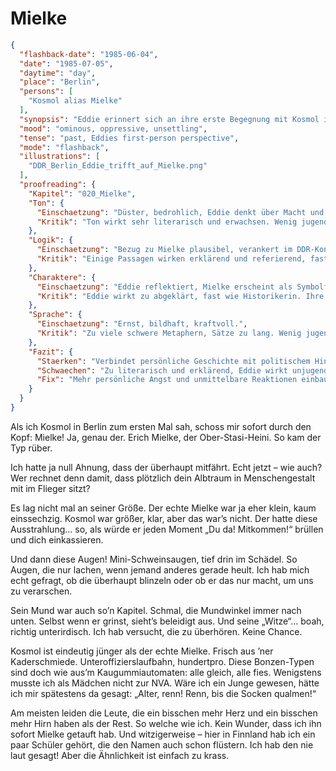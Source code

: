 # Mielke

```json
{
  "flashback-date": "1985-06-04",
  "date": "1985-07-05",
  "daytime": "day",
  "place": "Berlin",
  "persons": [
    "Kosmol alias Mielke"
  ],
  "synopsis": "Eddie erinnert sich an ihre erste Begegnung mit Kosmol in Berlin – sie nennt ihn sofort „Mielke“ wegen seiner bedrohlichen Ausstrahlung.",
  "mood": "ominous, oppressive, unsettling",
  "tense": "past, Eddies first-person perspective",
  "mode": "flashback",
  "illustrations": [
    "DDR_Berlin_Eddie_trifft_auf_Mielke.png"
  ],
  "proofreading": {
    "Kapitel": "020_Mielke",
    "Ton": {
      "Einschaetzung": "Düster, bedrohlich, Eddie denkt über Macht und Angst nach.",
      "Kritik": "Ton wirkt sehr literarisch und erwachsen. Wenig jugendliche Direktheit, Gefahr der Überhöhung."
    },
    "Logik": {
      "Einschaetzung": "Bezug zu Mielke plausibel, verankert im DDR-Kontext.",
      "Kritik": "Einige Passagen wirken erklärend und referierend, fast wie Geschichtsstunde. Könnte stärker aus Eddies unmittelbarer Sicht erzählt sein."
    },
    "Charaktere": {
      "Einschaetzung": "Eddie reflektiert, Mielke erscheint als Symbolfigur.",
      "Kritik": "Eddie wirkt zu abgeklärt, fast wie Historikerin. Ihre jugendliche Perspektive und Angst treten in den Hintergrund."
    },
    "Sprache": {
      "Einschaetzung": "Ernst, bildhaft, kraftvoll.",
      "Kritik": "Zu viele schwere Metaphern, Sätze zu lang. Wenig jugendliche Schnörkellosigkeit."
    },
    "Fazit": {
      "Staerken": "Verbindet persönliche Geschichte mit politischem Hintergrund, setzt starken Kontrast.",
      "Schwaechen": "Zu literarisch und erklärend, Eddie wirkt unjugendlich, Sprache überinszeniert.",
      "Fix": "Mehr persönliche Angst und unmittelbare Reaktionen einbauen, weniger Geschichtsreferat, Sprache straffen."
    }
  }
}
```

Als ich Kosmol in Berlin zum ersten Mal sah, schoss mir sofort durch den Kopf:
Mielke! Ja, genau der. Erich Mielke, der Ober-Stasi-Heini. So kam der Typ rüber.

Ich hatte ja null Ahnung, dass der überhaupt mitfährt. Echt jetzt – wie auch?
Wer rechnet denn damit, dass plötzlich dein Albtraum in Menschengestalt mit im
Flieger sitzt?

Es lag nicht mal an seiner Größe. Der echte Mielke war ja eher klein, kaum
einssechzig. Kosmol war größer, klar, aber das war’s nicht. Der hatte diese
Ausstrahlung… so, als würde er jeden Moment „Du da! Mitkommen!“ brüllen und dich
einkassieren.

Und dann diese Augen! Mini-Schweinsaugen, tief drin im Schädel. So Augen, die
nur lachen, wenn jemand anderes gerade heult. Ich hab mich echt gefragt, ob die
überhaupt blinzeln oder ob er das nur macht, um uns zu verarschen.

Sein Mund war auch so’n Kapitel. Schmal, die Mundwinkel immer nach unten. Selbst
wenn er grinst, sieht’s beleidigt aus. Und seine „Witze“… boah, richtig
unterirdisch. Ich hab versucht, die zu überhören. Keine Chance.

Kosmol ist eindeutig jünger als der echte Mielke. Frisch aus ’ner Kaderschmiede.
Unteroffizierslaufbahn, hundertpro. Diese Bonzen-Typen sind doch wie aus’m
Kaugummiautomaten: alle gleich, alle fies. Wenigstens musste ich als Mädchen
nicht zur NVA. Wäre ich ein Junge gewesen, hätte ich mir spätestens da gesagt:
„Alter, renn! Renn, bis die Socken qualmen!“

Am meisten leiden die Leute, die ein bisschen mehr Herz und ein bisschen mehr
Hirn haben als der Rest. So welche wie ich. Kein Wunder, dass ich ihn sofort
Mielke getauft hab. Und witzigerweise – hier in Finnland hab ich ein paar
Schüler gehört, die den Namen auch schon flüstern. Ich hab den nie laut gesagt!
Aber die Ähnlichkeit ist einfach zu krass.
